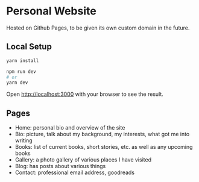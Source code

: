 # Personal Website

Hosted on Github Pages, to be given its own custom domain in the future.

## Local Setup

```bash
yarn install
```

```bash
npm run dev
# or
yarn dev
```

Open [http://localhost:3000](http://localhost:3000) with your browser to see the result.

## Pages

- Home: personal bio and overview of the site
- Bio: picture, talk about my background, my interests, what got me into writing
- Books: list of current books, short stories, etc. as well as any upcoming books
- Gallery: a photo gallery of various places I have visited
- Blog: has posts about various things
- Contact: professional email address, goodreads
